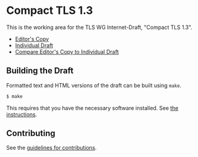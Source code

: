 # Compact TLS 1.3

This is the working area for the TLS WG Internet-Draft, "Compact TLS 1.3".

* [Editor's Copy](https://ekr.github.io/draft-ietf-tls-ctls/#go.draft-ietf-tls-ctls.html)
* [Individual Draft](https://tools.ietf.org/html/draft-ietf-tls-ctls)
* [Compare Editor's Copy to Individual Draft](https://ekr.github.io/draft-ietf-tls-ctls/#go.draft-ietf-tls-ctls.diff)

## Building the Draft

Formatted text and HTML versions of the draft can be built using `make`.

```sh
$ make
```

This requires that you have the necessary software installed.  See
[the instructions](https://github.com/martinthomson/i-d-template/blob/master/doc/SETUP.md).


## Contributing

See the
[guidelines for contributions](https://github.com/ekr/draft-ietf-tls-ctls/blob/master/CONTRIBUTING.md).
